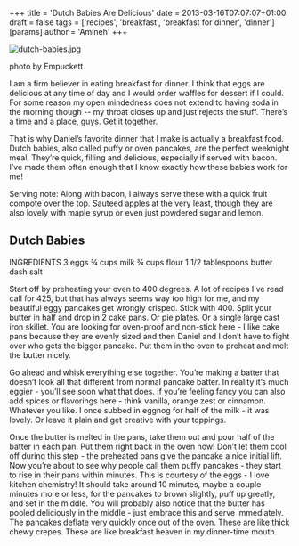 +++
title = 'Dutch Babies Are Delicious'
date = 2013-03-16T07:07:07+01:00
draft = false
tags = ['recipes', 'breakfast', 'breakfast for dinner', 'dinner']
[params]
author = 'Amineh'
+++

![dutch-babies.jpg](/dutch-babies/dutch-babies.jpg)

photo by Empuckett

I am a firm believer in eating breakfast for dinner. I think that eggs are delicious at any time of day and I would
order waffles for dessert if I could. For some reason my open mindedness does not extend to having soda in the morning
though -- my throat closes up and just rejects the stuff. There’s a time and a place, guys. Get it together.

That is why Daniel’s favorite dinner that I make is actually a breakfast food. Dutch babies, also called puffy or oven
pancakes, are the perfect weeknight meal. They’re quick, filling and delicious, especially if served with bacon. I’ve
made them often enough that I know exactly how these babies work for me!

Serving note: Along with bacon, I always serve these with a quick fruit compote over the top. Sauteed apples at the very
least, though they are also lovely with maple syrup or even just powdered sugar and lemon.

## Dutch Babies

INGREDIENTS
3 eggs
¾ cups milk
¾ cups flour
1 1/2 tablespoons butter
dash salt

Start off by preheating your oven to 400 degrees. A lot of recipes I’ve read call for 425, but that has always seems way
too high for me, and my beautiful eggy pancakes get wrongly crisped. Stick with 400. Split your butter in half and drop
in 2 cake pans. Or pie plates. Or a single large cast iron skillet. You are looking for oven-proof and non-stick here -
I like cake pans because they are evenly sized and then Daniel and I don’t have to fight over who gets the bigger
pancake. Put them in the oven to preheat and melt the butter nicely.

Go ahead and whisk everything else together. You’re making a batter that doesn’t look all that different from normal
pancake batter. In reality it’s much eggier - you’ll see soon what that does. If you’re feeling fancy you can also add
spices or flavorings here - think vanilla, orange zest or cinnamon. Whatever you like. I once subbed in eggnog for half
of the milk - it was lovely. Or leave it plain and get creative with your toppings.

Once the butter is melted in the pans, take them out and pour half of the batter in each pan. Put them right back in the
oven now!  Don’t let them cool off during this step - the preheated pans give the pancake a nice initial lift. Now
you’re about to see why people call them puffy pancakes - they start to rise in their pans within minutes. This is
courtesy of the eggs - I love kitchen chemistry!  It should take around 10 minutes, maybe a couple minutes more or less,
for the pancakes to brown slightly, puff up greatly, and set in the middle. You will probably also notice that the
butter has pooled deliciously in the middle - just embrace this and serve immediately. The pancakes deflate very quickly
once out of the oven. These are like thick chewy crepes. These are like breakfast heaven in my dinner-time mouth.

